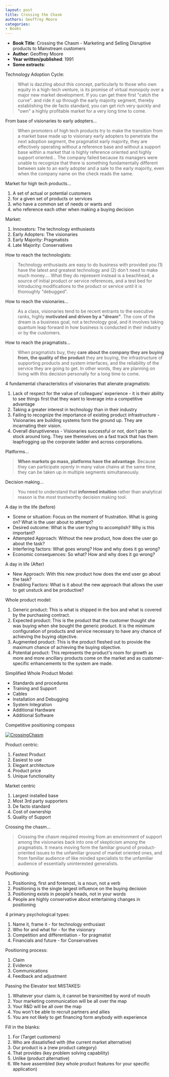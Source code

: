 ```yaml
---
layout: post
title: Crossing the Chasm
authors: Geoffrey Moore
categories:
- Books
---
```


- **Book Title**: Crossing the Chasm - Marketing and Selling Disruptive products to Mainstream customers
- **Author**: Geoffrey Moore
- **Year written/published**: 1991
- **Some extracts**:

Technology Adoption Cycle:

> What is dazzling about this concept, particularly to those who own equity in a high-tech venture, is its promise of virtual monopoly over a major new market development. If you can get there first "catch the curve". and ride it up through the early majority segment, thereby establishing the de facto standard, you can get rich very quickly and "own" a highly profitable market for a very long time to come.

From base of visionaries to early adopters...

> When promoters of high tech products try to make the transition from a market base made up to visionary early adopters to penetrate the next adoption segment, the pragmatist early majority, they are effectively operating without a reference base and without a support base within a market that is highly reference oriented and highly support oriented... The company failed because its managers were unable to recognize that there is something fundamentally different between sale to an early adopter and a sale to the early majority, even when the company name on the check reads the same.

Market for high tech products...

1. A set of actual or potential customers
2. for a given set of products or services
3. who have a common set of needs or wants and
4. who reference each other when making a buying decision

Market:

1. Innovators: The technology enthusiasts
2. Early Adopters: The visionaries
3. Early Majority: Pragmatists
4. Late Majority: Conservatives

How to reach the technologists:

> Technology enthusiasts are easy to do business with provided you (1) have the latest and greatest technology and (2) don't need to make much money.... What they do represent instead is a beachhead, a source of initial product or service references, and a test bed for introducing modifications to the product or service until it is thoroughly "debugged".

How to reach the visionaries...

> As a class, visionaries tend to be recent entrants to the executive ranks, highly **motivated and driven by a "dream"**. The core of the dream is a business goal, not a technology goal, and it involves taking quantum leap forward in how business is conducted in their industry or by the customers.

How to reach the pragmatists...

> When pragmatists buy, they **care about the company they are buying from, the quality of the product** they are buying, the infrastructure of supporting products and system interfaces, and the reliability of the service they are going to get. In other words, they are planning on living with this decision personally for a long time to come.

4 fundamental characteristics of visionaries that alienate pragmatists:

1. Lack of respect for the value of colleagues' experience - it is their ability to see things first that they want to leverage into a competitive advantage
2. Taking a greater interest in technology than in their industry
3. Failing to recognize the importance of existing product infrastructure - Visionaries are building systems form the ground up. They are incarnating their vision.
4. Overall disruptiveness - Visionaries successful or not, don't plan to stock around long. They see themselves on a fast track that has them leapfrogging up the corporate ladder and across corporations.

Platforms...

> **When markets go mass, platforms have the advantage**. Because they can participate openly in many value chains at the same time, they can be taken up in multiple segments simultaneously.

Decision making...

> You need to understand that **informed intuition** rather than analytical reason is the most trustworthy decision making tool.

A day in the life (before)

- Scene or situation: Focus on the moment of frustration. What is going on? What is the user about to attempt?
- Desired outcome: What is the user trying to accomplish? Why is this important?
- Attempted Approach: Without the new product, how does the user go about the task?
- Interfering factors: What goes wrong? How and why does it go wrong?
- Economic consequences: So what? How and why does it go wrong?

A day in life (After)

- New Approach: With this new product how does the end user go about the task?
- Enabling Factors: What is it about the new approach that allows the user to get unstuck and be productive?

Whole product model:

1. Generic product: This is what is shipped in the box and what is covered by the purchasing contract.
2. Expected product: This is the product that the customer thought she was buying when she bought the generic product. It is the minimum configuration of products and service necessary to have any chance of achieving the buying objective.
3. Augmented product: This is the product fleshed out to provide the maximum chance of achieving the buying objective.
4. Potential product: This represents the product's room for growth as more and more ancillary products come on the market and as customer-specific enhancements to the system are made.

Simplified Whole Product Model:

- Standards and procedures
- Training and Support
- Cables
- Installation and Debugging
- System Integration
- Additional Hardware
- Additional Software

Competitive positioning compass

[ ![](/img/CrossingChasm.jpg "CrossingChasm") ](http://share.sayan.ee/files/CrossingChasm.jpg)

Product centric:

1. Fastest Product
2. Easiest to use
3. Elegant architecture
4. Product price
5. Unique functionality

Market centric

1. Largest installed base
2. Most 3rd party supporters
3. De facto standard
4. Cost of ownership
5. Quality of Support

Crossing the chasm...

> Crossing the chasm required moving from an environment of support among the visionaries back into one of skepticism among the pragmatists. It means moving form the familiar ground of product-oriented issues to the unfamiliar ground of market oriented ones, and from familiar audience of like minded specialists to the unfamiliar audience of essentially uninterested generalists.

Positioning:

1. Positioning, first and foremost, is a noun, not a verb
2. Positioning is the single largest influence on the buying decision
3. Positioning exists in people's heads, not in your words
4. People are highly conservative about entertaining changes in positioning

4 primary psychological types:

1. Name it, frame it - for technology enthusiast
2. Who for and what for - for the visionary
3. Competition and differentiation - for pragmatist
4. Financials and future - for Conservatives

Positioning process:

1. Claim
2. Evidence
3. Communications
4. Feedback and adjustment

Passing the Elevator test MISTAKES:

1. Whatever your claim is, it cannot be transmitted by word of mouth
2. Your marketing communication will be all over the map
3. Your R&D will be all over the map
4. You won't be able to recruit partners and allies
5. You are not likely to get financing form anybody with experience

Fill in the blanks:

1. For (Target customers)
2. Who are dissatisfied with (the current market alternative)
3. Our product is a (new product category)
4. That provides (key problem solving capability)
5. Unlike (product alternative)
6. We have assembled (key whole product features for your specific application)
